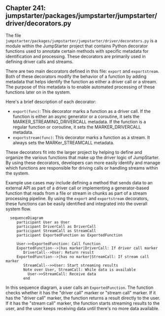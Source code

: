 ## Chapter 241: jumpstarter/packages/jumpstarter/jumpstarter/driver/decorators.py

 The file `jumpstarter/packages/jumpstarter/jumpstarter/driver/decorators.py` is a module within the JumpStarter project that contains Python decorator functions used to annotate certain methods with specific metadata for identification and processing. These decorators are primarily used in defining driver calls and streams.

   There are two main decorators defined in this file: `export` and `exportstream`. Both of these decorators modify the behavior of a function by adding metadata that helps identify the function as either a driver call or a stream. The purpose of this metadata is to enable automated processing of these functions later on in the system.

   Here's a brief description of each decorator:

   - `export(func)`: This decorator marks a function as a driver call. If the function is either an async generator or a coroutine, it sets the MARKER_STREAMING_DRIVERCALL metadata. If the function is a regular function or coroutine, it sets the MARKER_DRIVERCALL metadata.
   - `exportstream(func)`: This decorator marks a function as a stream. It always sets the MARKer_STREAMCALL metadata.

   These decorators fit into the larger project by helping to define and organize the various functions that make up the driver logic of JumpStarter. By using these decorators, developers can more easily identify and manage which functions are responsible for driving calls or handling streams within the system.

   Example use cases may include defining a method that sends data to an external API as part of a driver call or implementing a generator-based function that reads from a file or stream in chunks as part of a stream processing pipeline. By using the `export` and `exportstream` decorators, these functions can be easily identified and integrated into the overall system flow.

 ```mermaid
   sequenceDiagram
      participant User as User
      participant DriverCall as DriverCall
      participant StreamCall as StreamCall
      participant ExportedFunction as ExportedFunction

      User->>ExportedFunction: Call function
      ExportedFunction-->|has marker|DriverCall: If driver call marker
         DriverCall-->User: Return result
      ExportedFunction-->|has no marker|StreamCall: If stream call marker
         StreamCall-->>User: Start streaming results
         Note over User, StreamCall: While data is available
           User->>StreamCall: Receive data
         end
```

In this sequence diagram, a user calls an `ExportedFunction`. The function checks whether it has the "driver call" marker or "stream call" marker. If it has the "driver call" marker, the function returns a result directly to the user. If it has the "stream call" marker, the function starts streaming results to the user, and the user keeps receiving data until there's no more data available.
